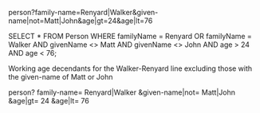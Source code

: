 person?family-name=Renyard|Walker&given-name|not=Matt|John&age|gt=24&age|lt=76

SELECT * FROM Person
  WHERE
    familyName = Renyard OR familyName = Walker
    AND givenName <> Matt
    AND givenName <> John
    AND age > 24
    AND age < 76;

Working age decendants for the Walker-Renyard line
excluding those with the given-name of Matt or John

person?
  family-name=
    Renyard|Walker
  &given-name|not=
    Matt|John
  &age|gt=
    24
  &age|lt=
    76
